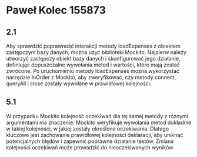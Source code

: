 # Paweł Kolec 155873

## 2.1
Aby sprawdzić poprawność interakcji metody loadExpenses z obiektem zastępczym bazy danych, można użyć biblioteki Mockito. Najpierw należy utworzyć zastępczy obiekt bazy danych i skonfigurować jego działanie, definiując dopuszczalne wywołania metod i wartości, które mają zostać zwrócone. Po uruchomieniu metody loadExpenses można wykorzystać narzędzie InOrder z Mockito, aby zweryfikować, czy metody connect, queryAll i close zostały wywołane w prawidłowej kolejności.

## 5.1
W przypadku Mockito kolejność oczekiwań dla tej samej metody z różnymi argumentami ma znaczenie. Mockito weryfikuje wywołania metod dokładnie w takiej kolejności, w jakiej zostały określone oczekiwania. Dlatego kluczowe jest zachowanie prawidłowej kolejności deklaracji, aby uniknąć potencjalnych błędów i zapewnić poprawne działanie testów. Zmiana kolejności oczekiwań może prowadzić do nieoczekiwanych wyników.
